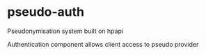 # pseudo-auth

Pseudonymisation system built on hpapi

Authentication component allows client access to pseudo provider

